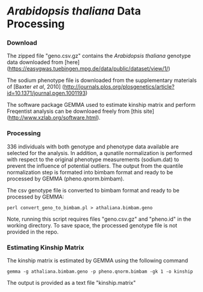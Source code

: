 # *Arabidopsis thaliana* Data Processing


### Download

The zipped file "geno.csv.gz" contains the *Arabidopsis thaliana* genotype data downloaded from [here] (https://easygwas.tuebingen.mpg.de/data/public/dataset/view/1/)

The sodium phenotype file is downloaded from the supplementary materials of [Baxter *et al*, 2010] (http://journals.plos.org/plosgenetics/article?id=10.1371/journal.pgen.1001193)


The software package GEMMA used to estimate kinship matrix and perform Freqentist analysis can be downloaed freely from [this site] (http://www.xzlab.org/software.html). 


### Processing

336 individuals with both genotype and phenotype data available are selected for the analysis. In addition, a qunatile normalization is performed with respect to the original phenotype measurements (sodium.dat) to prevent the influence of potential outliers. The output from the quantile normalization step is formated into bimbam format and ready to be processed by GEMMA (pheno.qnorm.bimbam). 

The csv genotype file is converted to bimbam format and ready to be processed by GEMMA:
```
perl convert_geno_to_bimbam.pl > athaliana.bimbam.geno
```
Note, running this script requires files "geno.csv.gz" and "pheno.id" in the working directory. To save space, the processed genotype file is not provided in the repo.



### Estimating Kinship Matrix

The kinship matrix is estimated by GEMMA using the following command
```
gemma -g athaliana.bimbam.geno -p pheno.qnorm.bimbam -gk 1 -o kinship
```
The output is provided as a text file "kinship.matrix"

